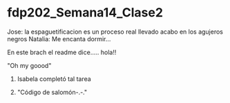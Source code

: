 # fdp202_Semana14_Clase2

Jose: la espaguetificacion es un proceso real llevado acabo en los agujeros negros
Natalia: Me encanta dormir...


En este brach el readme dice..... hola!!

"Oh my goood"

1. Isabela completó tal tarea

2. "Código de salomón-.-."